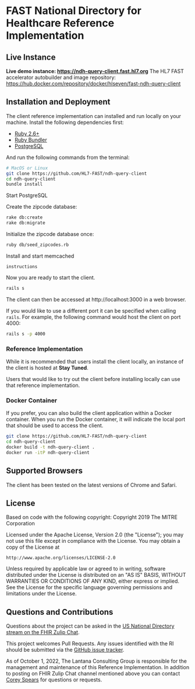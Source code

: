 # FAST National Directory for Healthcare Reference Implementation

## Live Instance

**Live demo instance: https://ndh-query-client.fast.hl7.org**
The HL7 FAST accelerator autobuilder and image repository: https://hub.docker.com/repository/docker/hlseven/fast-ndh-query-client


## Installation and Deployment

The client reference implementation can installed and run locally on your machine.  Install the following dependencies first:

* [Ruby 2.6+](https://www.ruby-lang.org/en/)
* [Ruby Bundler](http://bundler.io/)
* [PostgreSQL](https://www.postgresql.org/)

And run the following commands from the terminal:

```sh
# MacOS or Linux
git clone https://github.com/HL7-FAST/ndh-query-client
cd ndh-query-client
bundle install
```
Start PostgreSQL

Create the zipcode database:
```sh
rake db:create
rake db:migrate
```

Initialize the zipcode database once:
```sh
ruby db/seed_zipcodes.rb
```

Install and start memcached
```
instructions
```

Now you are ready to start the client.
```sh
rails s
```

The client can then be accessed at http://localhost:3000 in a web browser.

If you would like to use a different port it can be specified when calling `rails`.  For example, the following command would host the client on port 4000:

```sh
rails s -p 4000
```

### Reference Implementation

While it is recommended that users install the client locally, an instance of the client is hosted at **Stay Tuned**.

Users that would like to try out the client before installing locally can use that reference implementation.

### Docker Container

If you prefer, you can also build the client application within a Docker container.  When you
run the Docker container, it will indicate the local port that should be used to access the client.

```sh
git clone https://github.com/HL7-FAST/ndh-query-client
cd ndh-query-client
docker build -t ndh-query-client .
docker run -itP ndh-query-client
```

## Supported Browsers

The client has been tested on the latest versions of Chrome and Safari.  

## License

Based on code with the following copyright:
Copyright 2019 The MITRE Corporation

Licensed under the Apache License, Version 2.0 (the "License"); you may not use this file except in compliance with the License. You may obtain a copy of the License at
```
http://www.apache.org/licenses/LICENSE-2.0
```
Unless required by applicable law or agreed to in writing, software distributed under the License is distributed on an "AS IS" BASIS, WITHOUT WARRANTIES OR CONDITIONS OF ANY KIND, either express or implied. See the License for the specific language governing permissions and limitations under the License.

## Questions and Contributions
Questions about the project can be asked in the [US National Directory stream on the FHIR Zulip Chat](https://chat.fhir.org/#narrow/stream/283066-united-states.2Fnational-directory).

This project welcomes Pull Requests. Any issues identified with the RI should be submitted via the [GitHub issue tracker](https://github.com/HL7-FAST/ndh-query-client/issues).

As of October 1, 2022, The Lantana Consulting Group is responsible for the management and maintenance of this Reference Implementation.
In addition to posting on FHIR Zulip Chat channel mentioned above you can contact [Corey Spears](mailto:corey.spears@lantanagroup.com) for questions or requests.
